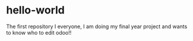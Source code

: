 # hello-world
The first repository
I everyone, I am doing my final year project and wants to know who to edit odoo!!

